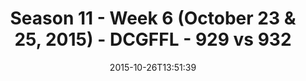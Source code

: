 ---
title: Season 11 - Week 6 (October 23 & 25, 2015) - DCGFFL - 929 vs 932
teams_score:
- team: 929
  score: 36
- team: 932
  score: 34
mvp: ''
game-ball: ''
season: 11
week: 6
date: '2015-10-26T13:51:39'
pageid: season-11-week-6-929-vs-932
---
